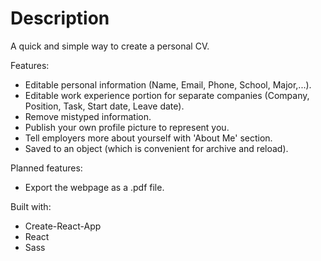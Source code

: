 # Description

A quick and simple way to create a personal CV. 

Features: 
- Editable personal information (Name, Email, Phone, School, Major,...).
- Editable work experience portion for separate companies (Company, Position, Task, Start date, Leave date).
- Remove mistyped information. 
- Publish your own profile picture to represent you.
- Tell employers more about yourself with 'About Me' section.
- Saved to an object (which is convenient for archive and reload).

Planned features: 
- Export the webpage as a .pdf file. 

Built with: 
- Create-React-App
- React
- Sass
